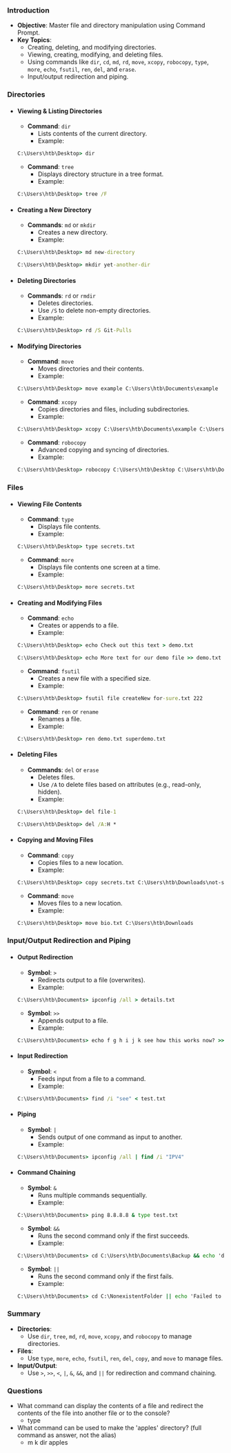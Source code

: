 ### Introduction
- **Objective**: Master file and directory manipulation using Command Prompt.
- **Key Topics**:
  - Creating, deleting, and modifying directories.
  - Viewing, creating, modifying, and deleting files.
  - Using commands like `dir`, `cd`, `md`, `rd`, `move`, `xcopy`, `robocopy`, `type`, `more`, `echo`, `fsutil`, `ren`, `del`, and `erase`.
  - Input/output redirection and piping.



### Directories
- #### Viewing & Listing Directories
	- **Command**: `dir`
	  - Lists contents of the current directory.
	  - Example:
    ```cmd
    C:\Users\htb\Desktop> dir
    ```
	- **Command**: `tree`
	  - Displays directory structure in a tree format.
	  - Example:
    ```cmd
    C:\Users\htb\Desktop> tree /F
    ```
- #### Creating a New Directory
	- **Commands**: `md` or `mkdir`
	  - Creates a new directory.
	  - Example:
    ```cmd
    C:\Users\htb\Desktop> md new-directory
    ```
    ```cmd
    C:\Users\htb\Desktop> mkdir yet-another-dir
    ```
- #### Deleting Directories
	- **Commands**: `rd` or `rmdir`
	  - Deletes directories.
	  - Use `/S` to delete non-empty directories.
	  - Example:
    ```cmd
    C:\Users\htb\Desktop> rd /S Git-Pulls
    ```
- #### Modifying Directories
	- **Command**: `move`
	  - Moves directories and their contents.
	  - Example:
    ```cmd
    C:\Users\htb\Desktop> move example C:\Users\htb\Documents\example
    ```
	- **Command**: `xcopy`
	  - Copies directories and files, including subdirectories.
	  - Example:
    ```cmd
    C:\Users\htb\Desktop> xcopy C:\Users\htb\Documents\example C:\Users\htb\Desktop\ /E
    ```
	- **Command**: `robocopy`
	  - Advanced copying and syncing of directories.
	  - Example:
    ```cmd
    C:\Users\htb\Desktop> robocopy C:\Users\htb\Desktop C:\Users\htb\Documents\
    ```



### Files
- #### Viewing File Contents
	- **Command**: `type`
	  - Displays file contents.
	  - Example:
    ```cmd
    C:\Users\htb\Desktop> type secrets.txt
    ```
	- **Command**: `more`
	  - Displays file contents one screen at a time.
	  - Example:
    ```cmd
    C:\Users\htb\Desktop> more secrets.txt
    ```
- #### Creating and Modifying Files
	- **Command**: `echo`
	  - Creates or appends to a file.
	  - Example:
    ```cmd
    C:\Users\htb\Desktop> echo Check out this text > demo.txt
    ```
    ```cmd
    C:\Users\htb\Desktop> echo More text for our demo file >> demo.txt
    ```
	- **Command**: `fsutil`
	  - Creates a new file with a specified size.
	  - Example:
    ```cmd
    C:\Users\htb\Desktop> fsutil file createNew for-sure.txt 222
    ```
	- **Command**: `ren` or `rename`
	  - Renames a file.
	  - Example:
    ```cmd
    C:\Users\htb\Desktop> ren demo.txt superdemo.txt
    ```
- #### Deleting Files
	- **Commands**: `del` or `erase`
	  - Deletes files.
	  - Use `/A` to delete files based on attributes (e.g., read-only, hidden).
	  - Example:
    ```cmd
    C:\Users\htb\Desktop> del file-1
    ```
    ```cmd
    C:\Users\htb\Desktop> del /A:H *
    ```
- #### Copying and Moving Files
	- **Command**: `copy`
	  - Copies files to a new location.
	  - Example:
    ```cmd
    C:\Users\htb\Desktop> copy secrets.txt C:\Users\htb\Downloads\not-secrets.txt
    ```
	- **Command**: `move`
	  - Moves files to a new location.
	  - Example:
    ```cmd
    C:\Users\htb\Desktop> move bio.txt C:\Users\htb\Downloads
    ```



### Input/Output Redirection and Piping
- #### Output Redirection
	- **Symbol**: `>`
	  - Redirects output to a file (overwrites).
	  - Example:
    ```cmd
    C:\Users\htb\Documents> ipconfig /all > details.txt
    ```
	- **Symbol**: `>>`
	  - Appends output to a file.
	  - Example:
    ```cmd
    C:\Users\htb\Documents> echo f g h i j k see how this works now? >> test.txt
    ```
- #### Input Redirection
	- **Symbol**: `<`
	  - Feeds input from a file to a command.
	  - Example:
    ```cmd
    C:\Users\htb\Documents> find /i "see" < test.txt
    ```
- #### Piping
	- **Symbol**: `|`
	  - Sends output of one command as input to another.
	  - Example:
    ```cmd
    C:\Users\htb\Documents> ipconfig /all | find /i "IPV4"
    ```
- #### Command Chaining
	- **Symbol**: `&`
	  - Runs multiple commands sequentially.
	  - Example:
    ```cmd
    C:\Users\htb\Documents> ping 8.8.8.8 & type test.txt
    ```
	- **Symbol**: `&&`
	  - Runs the second command only if the first succeeds.
	  - Example:
    ```cmd
    C:\Users\htb\Documents> cd C:\Users\htb\Documents\Backup && echo 'did this work' > yes.txt
    ```
	- **Symbol**: `||`
	  - Runs the second command only if the first fails.
	  - Example:
    ```cmd
    C:\Users\htb\Documents> cd C:\NonexistentFolder || echo 'Failed to change directory'
    ```



### Summary
- **Directories**:
  - Use `dir`, `tree`, `md`, `rd`, `move`, `xcopy`, and `robocopy` to manage directories.
- **Files**:
  - Use `type`, `more`, `echo`, `fsutil`, `ren`, `del`, `copy`, and `move` to manage files.
- **Input/Output**:
  - Use `>`, `>>`, `<`, `|`, `&`, `&&`, and `||` for redirection and command chaining.



### Questions
- What command can display the contents of a file and redirect the contents of the file into another file or to the console?
	- type
- What command can be used to make the 'apples' directory? (full command as answer, not the alias)
	- m k dir apples